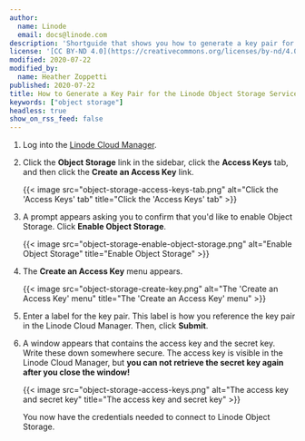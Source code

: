 ```yaml
---
author:
  name: Linode
  email: docs@linode.com
description: 'Shortguide that shows you how to generate a key pair for the Linode Object Storage service.'
license: '[CC BY-ND 4.0](https://creativecommons.org/licenses/by-nd/4.0)'
modified: 2020-07-22
modified_by:
  name: Heather Zoppetti
published: 2020-07-22
title: How to Generate a Key Pair for the Linode Object Storage Service
keywords: ["object storage"]
headless: true
show_on_rss_feed: false
---
```


1.  Log into the [Linode Cloud Manager](https://cloud.linode.com).

1.  Click the **Object Storage** link in the sidebar, click the **Access Keys** tab, and then click the **Create an Access Key** link.

    {{< image src="object-storage-access-keys-tab.png" alt="Click the 'Access Keys' tab" title="Click the 'Access Keys' tab" >}}

1.  A prompt appears asking you to confirm that you'd like to enable Object Storage. Click **Enable Object Storage**.

    {{< image src="object-storage-enable-object-storage.png" alt="Enable Object Storage" title="Enable Object Storage" >}}

2.  The **Create an Access Key** menu appears.

    {{< image src="object-storage-create-key.png" alt="The 'Create an Access Key' menu" title="The 'Create an Access Key' menu" >}}

3.  Enter a label for the key pair. This label is how you reference the key pair in the Linode Cloud Manager. Then, click **Submit**.

4.  A window appears that contains the access key and the secret key. Write these down somewhere secure. The access key is visible in the Linode Cloud Manager, but **you can not retrieve the secret key again after you close the window!**

    {{< image src="object-storage-access-keys.png" alt="The access key and secret key" title="The access key and secret key" >}}

    You now have the credentials needed to connect to Linode Object Storage.
